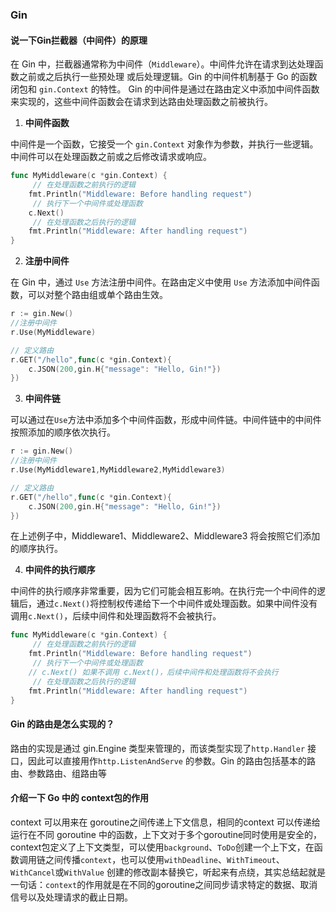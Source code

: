 ### Gin

####  说一下Gin拦截器（中间件）的原理

在 Gin 中，拦截器通常称为中间件（`Middleware`）。中间件允许在请求到达处理函数之前或之后执⾏⼀些预处理 或后处理逻辑。Gin 的中间件机制基于 Go 的函数闭包和 `gin.Context` 的特性。 Gin 的中间件是通过在路由定义中添加中间件函数来实现的，这些中间件函数会在请求到达路由处理函数之前被执⾏。

1. **中间件函数**

中间件是⼀个函数，它接受⼀个 `gin.Context` 对象作为参数，并执⾏⼀些逻辑。中间件可以在处理函数之前或之后修改请求或响应。

```go
func MyMiddleware(c *gin.Context) {
     // 在处理函数之前执⾏的逻辑
    fmt.Println("Middleware: Before handling request")
     // 执⾏下⼀个中间件或处理函数
    c.Next()
     // 在处理函数之后执⾏的逻辑
	fmt.Println("Middleware: After handling request")
}

```

2. **注册中间件**

在 Gin 中，通过 `Use` 方法注册中间件。在路由定义中使用 `Use` 方法添加中间件函数，可以对整个路由组或单个路由生效。

```go
r := gin.New()
//注册中间件
r.Use(MyMiddleware)

// 定义路由
r.GET("/hello",func(c *gin.Context){
    c.JSON(200,gin.H{"message": "Hello, Gin!"})    
})

```

3. **中间件链**

可以通过在`Use`方法中添加多个中间件函数，形成中间件链。中间件链中的中间件按照添加的顺序依次执行。

```go
r := gin.New()
//注册中间件
r.Use(MyMiddleware1,MyMiddleware2,MyMiddleware3)

// 定义路由
r.GET("/hello",func(c *gin.Context){
    c.JSON(200,gin.H{"message": "Hello, Gin!"})    
})

```

在上述例子中，Middleware1、Middleware2、Middleware3 将会按照它们添加的顺序执行。

4. **中间件的执行顺序**

中间件的执行顺序非常重要，因为它们可能会相互影响。在执行完一个中间件的逻辑后，通过`c.Next()`将控制权传递给下一个中间件或处理函数。如果中间件没有调用`c.Next()`，后续中间件和处理函数将不会被执行。

```go
func MyMiddleware(c *gin.Context) {
     // 在处理函数之前执⾏的逻辑
    fmt.Println("Middleware: Before handling request")
     // 执⾏下⼀个中间件或处理函数
    // c.Next() 如果不调⽤ c.Next()，后续中间件和处理函数将不会执⾏
     // 在处理函数之后执⾏的逻辑
	fmt.Println("Middleware: After handling request")
}
```

#### Gin 的路由是怎么实现的？

路由的实现是通过 gin.Engine 类型来管理的，而该类型实现了`http.Handler` 接口，因此可以直接用作`http.ListenAndServe` 的参数。Gin 的路由包括基本的路由、参数路由、组路由等

#### 介绍一下 Go 中的 context包的作用

context 可以用来在 goroutine之间传递上下文信息，相同的context 可以传递给运行在不同 goroutine 中的函数，上下文对于多个goroutine同时使用是安全的，context包定义了上下文类型，可以使用`background`、`ToDo`创建一个上下文，在函数调用链之间传播`context`，也可以使用`withDeadline`、`WithTimeout`、`WithCancel`或`WithValue` 创建的修改副本替换它，听起来有点绕，其实总结起就是一句话：`context`的作用就是在不同的goroutine之间同步请求特定的数据、取消信号以及处理请求的截止日期。
